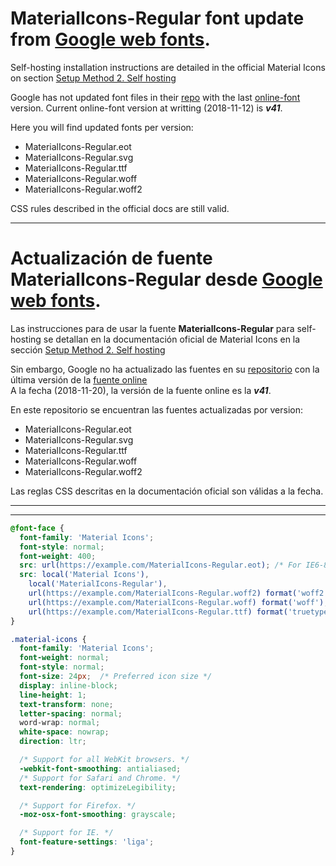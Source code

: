 # MaterialIcons-Regular font update from [Google web fonts](https://fonts.googleapis.com/icon?family=Material+Icons).

Self-hosting installation instructions are detailed in the official Material Icons on section [Setup Method 2. Self hosting](https://google.github.io/material-design-icons/)

Google has not updated font files in their [repo](https://github.com/google/material-design-icons/tree/master/iconfont) with the last [online-font](https://fonts.googleapis.com/icon?family=Material+Icons) version.
Current online-font version at writting (2018-11-12) is _**v41**_.

Here you will find updated fonts per version:

* MaterialIcons-Regular.eot
* MaterialIcons-Regular.svg
* MaterialIcons-Regular.ttf
* MaterialIcons-Regular.woff
* MaterialIcons-Regular.woff2

CSS rules described in the official docs are still valid.  

---
# Actualización de fuente MaterialIcons-Regular desde [Google web fonts](https://fonts.googleapis.com/icon?family=Material+Icons).

Las instrucciones para de usar la fuente **MaterialIcons-Regular** para self-hosting se detallan en la documentación oficial de Material Icons en la sección [Setup Method 2. Self hosting](https://google.github.io/material-design-icons/)

Sin embargo, Google no ha actualizado las fuentes en su [repositorio](https://github.com/google/material-design-icons/tree/master/iconfont) con la última versión de la [fuente online](https://fonts.googleapis.com/icon?family=Material+Icons)  
A la fecha (2018-11-20), la versión de la fuente online es la _**v41**_.

En este repositorio se encuentran las fuentes actualizadas por version:

* MaterialIcons-Regular.eot
* MaterialIcons-Regular.svg
* MaterialIcons-Regular.ttf
* MaterialIcons-Regular.woff
* MaterialIcons-Regular.woff2

Las reglas CSS descritas en la documentación oficial son válidas a la fecha.  

---
***
```css
@font-face {
  font-family: 'Material Icons';
  font-style: normal;
  font-weight: 400;
  src: url(https://example.com/MaterialIcons-Regular.eot); /* For IE6-8 */
  src: local('Material Icons'),
    local('MaterialIcons-Regular'),
    url(https://example.com/MaterialIcons-Regular.woff2) format('woff2'),
    url(https://example.com/MaterialIcons-Regular.woff) format('woff'),
    url(https://example.com/MaterialIcons-Regular.ttf) format('truetype');
}

.material-icons {
  font-family: 'Material Icons';
  font-weight: normal;
  font-style: normal;
  font-size: 24px;  /* Preferred icon size */
  display: inline-block;
  line-height: 1;
  text-transform: none;
  letter-spacing: normal;
  word-wrap: normal;
  white-space: nowrap;
  direction: ltr;

  /* Support for all WebKit browsers. */
  -webkit-font-smoothing: antialiased;
  /* Support for Safari and Chrome. */
  text-rendering: optimizeLegibility;

  /* Support for Firefox. */
  -moz-osx-font-smoothing: grayscale;

  /* Support for IE. */
  font-feature-settings: 'liga';
}
```


